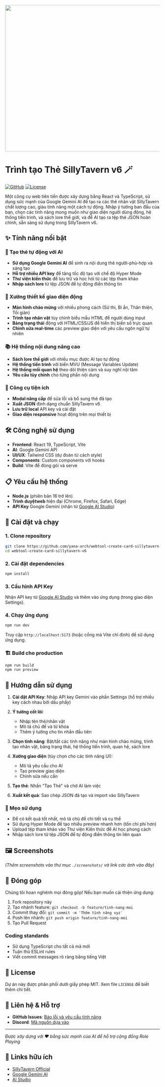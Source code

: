 <div align="center">
<img width="1200" height="475" alt="GHBanner" src="https://github.com/user-attachments/assets/0aa67016-6eaf-458a-adb2-6e31a0763ed6" />
</div>

# Trình tạo Thẻ SillyTavern v6 🪄

[![GitHub](https://img.shields.io/badge/GitHub-Repository-blue?style=flat-square&logo=github)](https://github.com/yana-arch/webtool-create-card-sillytavern-v6) [![License](https://img.shields.io/badge/License-MIT-green.svg?style=flat-square)](LICENSE)

Một công cụ web tiên tiến được xây dựng bằng React và TypeScript, sử dụng sức mạnh của Google Gemini AI để tạo ra các thẻ nhân vật SillyTavern chất lượng cao, giàu tính năng một cách tự động. Nhập ý tưởng ban đầu của bạn, chọn các tính năng mong muốn như giao diện người dùng động, hệ thống tiến trình, và sách lore thế giới, và để AI tạo ra tệp thẻ JSON hoàn chỉnh, sẵn sàng sử dụng trong SillyTavern v6.

## ✨ Tính năng nổi bật

### 🤖 Tạo thẻ tự động với AI
- **Sử dụng Google Gemini AI** để sinh ra nội dung thẻ người-phù-hợp và sáng tạo
- **Hỗ trợ nhiều API key** để tăng tốc độ tạo với chế độ Hyper Mode
- **Thư viện kiến thức** để lưu trữ và học hỏi từ các tệp tham khảo
- **Nhập sách lore** từ tệp JSON để tự động điền thông tin

### 🎨 Xưởng thiết kế giao diện động
- **Màn hình chào mừng** với nhiều phong cách (Sử thi, Bí ẩn, Thân thiện, Tối giản)
- **Trình tạo nhân vật** tùy chỉnh biểu mẫu HTML để người dùng input
- **Bảng trạng thái** động với HTML/CSS/JS để hiển thị biến số trực quan
- **Chỉnh sửa real-time** các preview giao diện với yêu cầu ngôn ngữ tự nhiên

### 📚 Hệ thống nội dung nâng cao
- **Sách lore thế giới** với nhiều mục được AI tạo tự động
- **Hệ thống tiến trình** với biến MVU (Message Variables Update)
- **Hệ thống mối quan hệ** theo dõi thiện cảm và suy nghĩ nội tâm
- **Yêu cầu tùy chỉnh** cho từng phần nội dung

### 🔧 Công cụ tiện ích
- **Modal nâng cấp** để sửa lỗi và bổ sung thẻ đã tạo
- **Xuất JSON** định dạng chuẩn SillyTavern v6
- **Lưu trữ local** API key và cài đặt
- **Giao diện responsive** hoạt động trên mọi thiết bị

## 🛠️ Công nghệ sử dụng

- **Frontend**: React 19, TypeScript, Vite
- **AI**: Google Gemini API
- **UI/UX**: Tailwind CSS (dự đoán từ cách style)
- **Components**: Custom components với hooks
- **Build**: Vite để đóng gói và serve

## 📋 Yêu cầu hệ thống

- **Node.js** (phiên bản 16 trở lên)
- **Trình duyệtweb** hiện đại (Chrome, Firefox, Safari, Edge)
- **API Key** Google Gemini (nhận từ [Google AI Studio](https://aikey.studio))

## 🚀 Cài đặt và chạy

### 1. Clone repository
```bash
git clone https://github.com/yana-arch/webtool-create-card-sillytavern-v6.git
cd webtool-create-card-sillytavern-v6
```

### 2. Cài đặt dependencies
```bash
npm install
```

### 3. Cấu hình API Key
Nhận API key từ [Google AI Studio](https://aikey.studio) và thêm vào ứng dụng (trong giao diện Settings).

### 4. Chạy ứng dụng
```bash
npm run dev
```

Truy cập `http://localhost:5173` (hoặc cổng mà Vite chỉ định) để sử dụng ứng dụng.

### 🏗️ Build cho production
```bash
npm run build
npm run preview
```

## 📖 Hướng dẫn sử dụng

1. **Cài đặt API Key**: Nhập API key Gemini vào phần Settings (hỗ trợ nhiều key cách nhau bởi dấu phẩy)

2. **Ý tưởng cốt lõi**: 
   - Nhập tên thẻ/nhân vật
   - Mô tả chủ đề và từ khóa
   - Thêm ý tưởng cho tin nhắn đầu tiên

3. **Chọn tính năng**: Bật/tắt các tính năng như màn hình chào mừng, trình tạo nhân vật, bảng trạng thái, hệ thống tiến trình, quan hệ, sách lore

4. **Xưởng giao diện** (tùy chọn cho các tính năng UI):
   - Mô tả yêu cầu cho AI
   - Tạo preview giao diện
   - Chỉnh sửa nếu cần

5. **Tạo thẻ**: Nhấn "Tạo Thẻ" và chờ AI làm việc

6. **Xuất kết quả**: Sao chép JSON đã tạo và import vào SillyTavern

### 🎯 Mẹo sử dụng
- Để có kết quả tốt nhất, mô tả chủ đề chi tiết và cụ thể
- Sử dụng Hyper Mode để tạo nhiều preview nhanh hơn (tốn chi phí hơn)
- Upload tệp tham khảo vào Thư viện Kiến thức để AI học phong cách
- Nhập sách lore từ tệp JSON để tự động điền thông tin liên quan

## 🖼️ Screenshots

*(Thêm screenshots vào thư mục `./screenshots/` và link các ảnh vào đây)*

## 🤝 Đóng góp

Chúng tôi hoan nghênh mọi đóng góp! Nếu bạn muốn cải thiện ứng dụng:

1. Fork repository này
2. Tạo nhánh feature: `git checkout -b feature/tinh-nang-moi`
3. Commit thay đổi: `git commit -m 'Thêm tính năng xyz'`
4. Push lên nhánh: `git push origin feature/tinh-nang-moi`
5. Tạo Pull Request

### Coding standards
- Sử dụng TypeScript cho tất cả mã mới
- Tuân thủ ESLint rules
- Viết commit messages rõ ràng bằng tiếng Việt

## 📄 License

Dự án này được phân phối dưới giấy phép MIT. Xem file `LICENSE` để biết thêm chi tiết.

## 📧 Liên hệ & Hỗ trợ

- **GitHub Issues**: [Báo lỗi và yêu cầu tính năng](https://github.com/yana-arch/webtool-create-card-sillytavern-v6/issues)
- **Discord**: [Mã nguồn dựa vào](https://ai.studio/apps/drive/1zCdETByIRQKRigiSZf4nFICnInWJodNb)

---

*Được xây dựng với ❤️ bằng sức mạnh của AI để hỗ trợ cộng đồng Role Playing*

## 🔗 Links hữu ích

- [SillyTavern Official](https://sillytavern.github.io/)
- [Google Gemini AI](https://ai.google.dev/)
- [AI Studio](https://aikey.studio)
